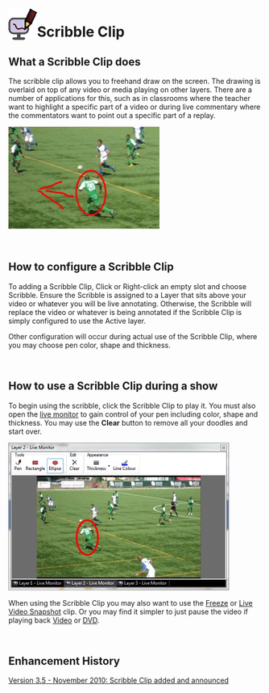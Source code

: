 <h1><img src="../../images/ScribbleIcon.png" alt="" style="border: none; margin-left: 0px; 
		 margin-right: 0px; margin-top: 0px; margin-bottom: -6px;" border="0">Scribble Clip</h1>
<h2>What a Scribble Clip does</h2>
<p>The scribble clip allows you to freehand draw on the screen. The drawing 
 is overlaid on top of any video or media playing on other layers. There 
 are a number of applications for this, such as in classrooms where the 
 teacher want to highlight a specific part of a video or during live commentary 
 where the commentators want to point out a specific part of a replay.</p>
<p class="hcp2"><img alt="" src="../../images/img_52.jpg" width="300" height="202" border="0" class="hcp3"></p>
<p>&#160;</p>
<h2>How to configure a Scribble Clip</h2>
<p>To adding a Scribble Clip, Click or Right-click an empty slot and choose 
 Scribble. Ensure the Scribble is assigned to a Layer that sits above your 
 video or whatever you will be live annotating. Otherwise, the Scribble 
 will replace the video or whatever is being annotated if the Scribble 
 Clip is simply configured to use the Active layer. </p>
<p>Other configuration will occur during actual use of the Scribble Clip, 
 where you may choose pen color, shape and thickness.</p>
<p>&#160;</p>
<h2>How to use a Scribble Clip during a show</h2>
<p>To begin using the scribble, click the Scribble Clip to play it. You 
 must also open the <a href="../../tutorials/WorkingWithShows/LiveMonitor.md">live 
 monitor</a> to gain control of your pen including color, shape and thickness. 
 You may use the <span style="font-weight: bold;">Clear</span> button to 
 remove all your doodles and start over.</p>
<p class="hcp2"><img alt="" src="../../images/img_53.jpg" border="0" class="hcp3"></p>
<p>When using the Scribble Clip you may also want to use the <a href="FreezeClip.md">Freeze</a> 
 or <a href="LiveVideoSnapshotClip.md">Live Video Snapshot</a> clip. 
 Or you may find it simpler to just pause the video if playing back <a 
	 href="VideoClip.md">Video</a> or <a href="DVDClip.md">DVD</a>.</p>
<p>&#160;</p>
<h2 class="rvps3">Enhancement History</h2>
<p><a href="../../releases/Version_3_5.md#ScribbleClip">Version 3.5 - 
 November 2010: Scribble Clip added and announced</a></p>
